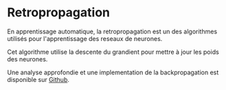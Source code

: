 # Retropropagation

En apprentissage automatique, la retropropagation est un des algorithmes utilisés pour l'apprentissage des reseaux de neurones.

Cet algorithme utilise la descente du grandient pour mettre à jour les poids des neurones.

Une analyse approfondie et une implementation de la backpropagation est disponible sur [Github](github.com).